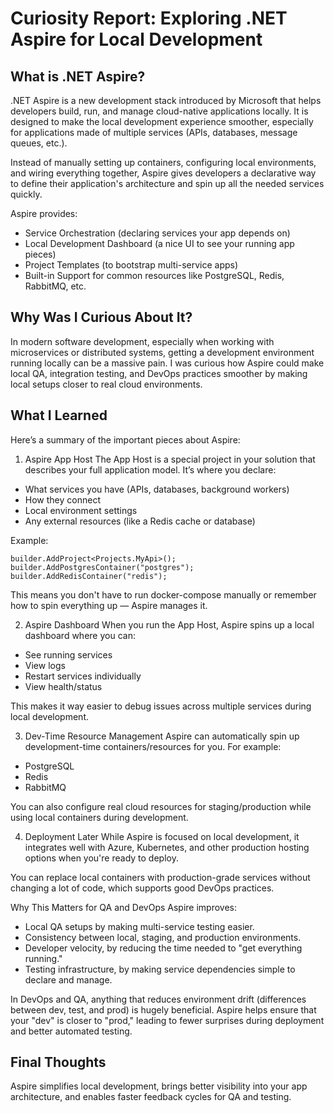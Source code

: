 # Curiosity Report: Exploring .NET Aspire for Local Development
## What is .NET Aspire?
.NET Aspire is a new development stack introduced by Microsoft that helps developers build, run, and manage cloud-native applications locally.
It is designed to make the local development experience smoother, especially for applications made of multiple services (APIs, databases, message queues, etc.).

Instead of manually setting up containers, configuring local environments, and wiring everything together, Aspire gives developers a declarative way to define their application's architecture and spin up all the needed services quickly.

Aspire provides:
- Service Orchestration (declaring services your app depends on)
- Local Development Dashboard (a nice UI to see your running app pieces)
- Project Templates (to bootstrap multi-service apps)
- Built-in Support for common resources like PostgreSQL, Redis, RabbitMQ, etc.

## Why Was I Curious About It?
In modern software development, especially when working with microservices or distributed systems, getting a development environment running locally can be a massive pain.
I was curious how Aspire could make local QA, integration testing, and DevOps practices smoother by making local setups closer to real cloud environments.

## What I Learned
Here’s a summary of the important pieces about Aspire:

1. Aspire App Host
The App Host is a special project in your solution that describes your full application model.
It’s where you declare:
- What services you have (APIs, databases, background workers)
- How they connect
- Local environment settings
- Any external resources (like a Redis cache or database)

Example:
```
builder.AddProject<Projects.MyApi>();
builder.AddPostgresContainer("postgres");
builder.AddRedisContainer("redis");
```

This means you don't have to run docker-compose manually or remember how to spin everything up — Aspire manages it.


2. Aspire Dashboard
When you run the App Host, Aspire spins up a local dashboard where you can:
- See running services
- View logs
- Restart services individually
- View health/status

This makes it way easier to debug issues across multiple services during local development.

3. Dev-Time Resource Management
Aspire can automatically spin up development-time containers/resources for you. For example:
- PostgreSQL
- Redis
- RabbitMQ

You can also configure real cloud resources for staging/production while using local containers during development.

4. Deployment Later
While Aspire is focused on local development, it integrates well with Azure, Kubernetes, and other production hosting options when you're ready to deploy.

You can replace local containers with production-grade services without changing a lot of code, which supports good DevOps practices.

Why This Matters for QA and DevOps
Aspire improves:
- Local QA setups by making multi-service testing easier.
- Consistency between local, staging, and production environments.
- Developer velocity, by reducing the time needed to "get everything running."
- Testing infrastructure, by making service dependencies simple to declare and manage.

In DevOps and QA, anything that reduces environment drift (differences between dev, test, and prod) is hugely beneficial. Aspire helps ensure that your "dev" is closer to "prod," leading to fewer surprises during deployment and better automated testing.

## Final Thoughts
Aspire simplifies local development, brings better visibility into your app architecture, and enables faster feedback cycles for QA and testing.